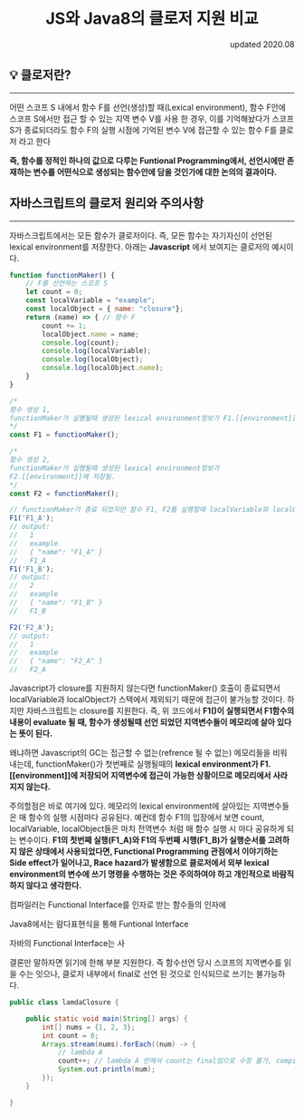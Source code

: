 <h1 style="text-align: center; ">JS와 Java8의 클로저 지원 비교</h1>
<p style="text-align: right;"> updated 2020.08 </p>

## 💡 클로저란?

---

  어떤 스코프 S 내에서 함수 F를 선언(생성)할 때(Lexical environment), 함수 F안에 스코프 S에서만 접근 할 수 있는 지역 변수 V를 사용 한 경우, 이를 기억해놨다가 스코프 S가 종료되더라도 함수 F의 실행 시점에 기억된 변수 V에 접근할 수 있는 함수 F를 클로저 라고 한다

  **즉, 함수를 정적인 하나의 값으로 다루는 Funtional Programming에서, 선언시에만 존재하는 변수를 어떤식으로 생성되는 함수안에 담을 것인가에 대한 논의의 결과이다.**

## 자바스크립트의 클로저 원리와 주의사항

---

  자바스크립트에서는 모든 함수가 클로저이다. 즉, 모든 함수는 자기자신이 선언된 lexical environment를 저장한다. 아래는 **Javascript** 에서 보여지는 클로저의 예시이다.

```javascript
function functionMaker() {
	// F를 선언하는 스코프 S
	let count = 0;
	const localVariable = "example";
	const localObject = { name: "closure"};
	return (name) => { // 함수 F
		count += 1;
		localObject.name = name;
		console.log(count);
		console.log(localVariable);
		console.log(localObject);
		console.log(localObject.name);
	}
}

/* 
함수 생성 1, 
functionMaker가 실행될때 생성된 lexical environment정보가 F1.[[environment]]에 저장됨.
*/
const F1 = functionMaker(); 

/* 
함수 생성 2, 
functionMaker가 실행될때 생성된 lexical environment정보가
F2.[[environment]]에 저장됨.
*/
const F2 = functionMaker(); 

// functionMaker가 종료 되었지만 함수 F1, F2를 실행할때 localVariable와 localObject에 접근가능.
F1('F1_A');
// output:
//   1
//   example
//   { "name": "F1_A" }
//   F1_A
F1('F1_B');
// output:
//   2
//   example
//   { "name": "F1_B" }
//   F1_B

F2('F2_A');
// output:
//   1
//   example
//   { "name": "F2_A" }
//   F2_A

```

  Javascript가 closure를 지원하지 않는다면 functionMaker() 호출이 종료되면서 localVariable과 localObject가 스택에서 제외되기 때문에 접근이 불가능할 것이다. 하지만 자바스크립트는 closure를 지원한다.  즉, 위 코드에서 **F1()이 실행되면서 F1함수의 내용이 evaluate 될 때, 함수가 생성될때 선언 되었던 지역변수들이 메모리에 살아 있다는 뜻이 된다.**

  왜냐하면 Javascript의 GC는 접근할 수 없는(refrence 될 수 없는) 메모리들을 비워내는데, functionMaker()가 첫번째로 실행될때의 **lexical environment가 F1.[[environment]]에 저장되어 지역변수에 접근이 가능한 상황이므로 메모리에서 사라지지 않는다.**

  주의할점은 바로 여기에 있다. 메모리의 lexical environment에 살아있는 지역변수들은 매 함수의 실행 시점마다 공유된다. 예컨데 함수 F1의 입장에서 보면 count, localVariable, localObject들은 마치 전역변수 처럼 매 함수 실행 시 마다 공유하게 되는 변수이다. **F1의 첫번째 실행(F1_A)와  F1의 두번째 시행(F1_B)가 실행순서를 고려하지 않은 상태에서 사용되었다면, Functional Programming 관점에서 이야기하는 Side effect가 일어나고,  Race hazard가 발생함으로** **클로저에서 외부 lexical environment의 변수에 쓰기 명령을 수행하는 것은 주의하여야 하고 개인적으로 바람직하지 않다고 생각한다.**

컴파일러는 Functional Interface를 인자로 받는 함수들의 인자에

Java8에서는 람다표현식을 통해 Funtional Interface 

자바의 Functional Interface는 사

결론만 말하자면 읽기에 한해 부분 지원한다. 즉 함수선언 당시 스코프의 지역변수를 읽을 수는 잇으나, 클로저 내부에서 final로 선언 된 것으로 인식되므로 쓰기는 불가능하다.

```java
public class lamdaClosure {

	public static void main(String[] args) {
		int[] nums = {1, 2, 3};
		int count = 0;
		Arrays.stream(nums).forEach((num) -> { 
			// lambda A
			count++; // lambda A 안에서 count는 final임으로 수정 불가, compile time error!
			System.out.println(num);
		});
	}

}
```